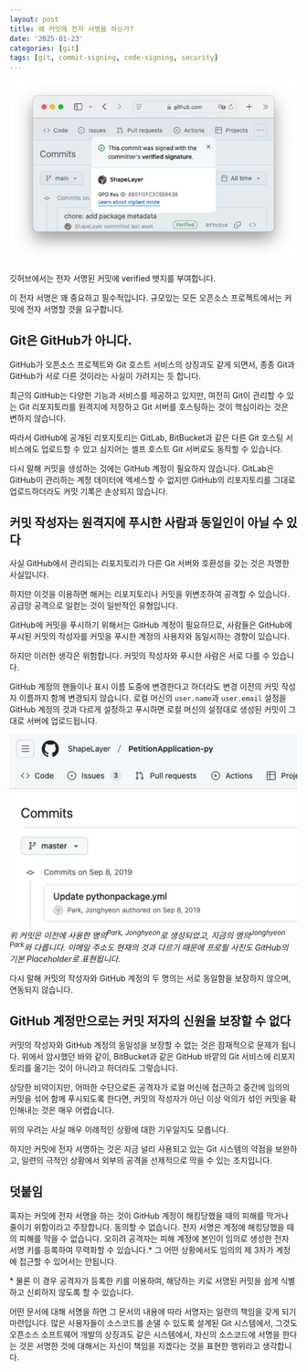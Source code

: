 ```yaml
---
layout: post
title: 왜 커밋에 전자 서명을 하는가?
date: '2025-01-23'
categories: [git]
tags: [git, commit-signing, code-signing, security]
---
```


![](/static/posts/2025-01-23-why-signing-git-commit/github-verified-commit.png)

깃허브에서는 전자 서명된 커밋에 verified 뱃지를 부여합니다.

이 전자 서명은 꽤 중요하고 필수적입니다. 규모있는 모든 오픈소스 프로젝트에서는 커밋에 전자 서명할 것을 요구합니다.

## Git은 GitHub가 아니다.

GitHub가 오픈소스 프로젝트와 Git 호스트 서비스의 상징과도 같게 되면서, 종종 Git과 GitHub가 서로 다른 것이라는 사실이 가려지는 듯 합니다.

최근의 GitHub는 다양한 기능과 서비스를 제공하고 있지만, 여전히 Git이 관리할 수 있는 Git 리포지토리를 원격지에 저장하고 Git 서버를 호스팅하는 것이 핵심이라는 것은 변하지 않습니다.

따라서 GitHub에 공개된 리포지토리는 GitLab, BitBucket과 같은 다른 Git 호스팅 서비스에도 업로드할 수 있고 심지어는 셀프 호스트 Git 서버로도 동작할 수 있습니다.

다시 말해 커밋을 생성하는 것에는 GitHub 계정이 필요하지 않습니다. GitLab은 GitHub이 관리하는 계정 데이터에 엑세스할 수 없지만 GitHub의 리포지토리를 그대로 업로드하더라도 커밋 기록은 손상되지 않습니다.

## 커밋 작성자는 원격지에 푸시한 사람과 동일인이 아닐 수 있다

사실 GitHub에서 관리되는 리포지토리가 다른 Git 서버와 호환성을 갖는 것은 자명한 사실입니다.

하지만 이것을 이용하면 해커는 리포지토리나 커밋을 위변조하여 공격할 수 있습니다. 공급망 공격으로 일컫는 것이 일반적인 유형입니다.

GitHub에 커밋을 푸시하기 위해서는 GitHub 계정이 필요하므로, 사람들은 GitHub에 푸시된 커밋의 작성자를 커밋을 푸시한 계정의 사용자와 동일시하는 경향이 있습니다.

하지만 이러한 생각은 위험합니다. 커밋의 작성자와 푸시한 사람은 서로 다를 수 있습니다.

GitHub 계정의 핸들이나 표시 이름 도중에 변경한다고 하더라도 변경 이전의 커밋 작성자 이름까지 함께 변경되지 않습니다. 로컬 머신의 `user.name`과 `user.email` 설정을 GitHub 계정의 것과 다르게 설정하고 푸시하면 로컬 머신의 설정대로 생성된 커밋이 그대로 서버에 업로드됩니다.

![](/static/posts/2025-01-23-why-signing-git-commit/prev-commit.png)  
_위 커밋은 이전에 사용한 명의<sup>Park, Jonghyeon</sup>로 생성되었고, 지금의 명의<sup>Jonghyeon Park</sup>와 다릅니다. 이메일 주소도 현재의 것과 다르기 때문에 프로필 사진도 GitHub의 기본 Placeholder로 표현됩니다._

다시 말해 커밋의 작성자와 GitHub 계정의 두 명의는 서로 동일함을 보장하지 않으며, 연동되지 않습니다.

## GitHub 계정만으로는 커밋 저자의 신원을 보장할 수 없다

커밋의 작성자와 GitHub 계정의 동일성을 보장할 수 없는 것은 잠재적으로 문제가 됩니다. 위에서 암시했던 바와 같이, BitBucket과 같은 GitHub 바깥의 Git 서비스에 리포지토리를 옮기는 것이 아니라고 하더라도 그렇습니다.

상당한 비약이지만, 어떠한 수단으로든 공격자가 로컬 머신에 접근하고 중간에 임의의 커밋을 섞어 함께 푸시되도록 한다면, 커밋의 작성자가 아닌 이상 악의가 섞인 커밋을 확인해내는 것은 매우 어렵습니다.

위의 우려는 사실 매우 이례적인 상황에 대한 기우일지도 모릅니다.

하지만 커밋에 전자 서명하는 것은 지금 널리 사용되고 있는 Git 시스템의 약점을 보완하고, 일련의 극적인 상황에서 외부의 공격을 선제적으로 막을 수 있는 조치입니다.

## 덧붙임

혹자는 커밋에 전자 서명을 하는 것이 GitHub 계정이 해킹당했을 때의 피해를 막거나 줄이기 위함이라고 주장합니다. 동의할 수 없습니다. 전자 서명은 계정에 해킹당했을 때의 피해를 막을 수 없습니다. 오히려 공격자는 피해 계정에 본인이 임의로 생성한 전자 서명 키를 등록하여 무력화할 수 있습니다.* 그 어떤 상황에서도 임의의 제 3자가 계정에 접근할 수 있어서는 안됩니다.

\* 물론 이 경우 공격자가 등록한 키를 이용하여, 해당하는 키로 서명된 커밋을 쉽게 식별하고 신뢰하지 않도록 할 수 있습니다.

어떤 문서에 대해 서명을 하면 그 문서의 내용에 따라 서명자는 일련의 책임을 갖게 되기 마련입니다. 많은 사용자들이 소스코드를 손댈 수 있도록 설계된 Git 시스템에서, 그것도 오픈소스 소프트웨어 개발의 상징과도 같은 시스템에서, 자신의 소스코드에 서명을 한다는 것은 서명한 것에 대해서는 자신이 책임을 지겠다는 것을 표현한 행위라고 생각합니다.
